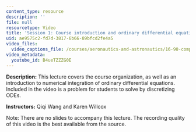 ```yaml
---
content_type: resource
description: ''
file: null
resourcetype: Video
title: 'Session 1: Course introduction and ordinary differential equations (ODEs)'
uid: ae9575c2-fd7d-3817-6b66-89bfcd2fe4a5
video_files:
  video_captions_file: /courses/aeronautics-and-astronautics/16-90-computational-methods-in-aerospace-engineering-spring-2014/lecture-videos/session-1-course-introduction-and-ordinary-differential-equations-odes/B4ueTZZZG0E.vtt
video_metadata:
  youtube_id: B4ueTZZZG0E
---
```


**Description:** This lecture covers the course organization, as well as an introduction to numerical integration of ordinary differential equations. Included in the video is a problem for students to solve by discretizing ODEs.

**Instructors:** Qiqi Wang and Karen Willcox

Note: There are no slides to accompany this lecture. The recording quality of this video is the best available from the source.